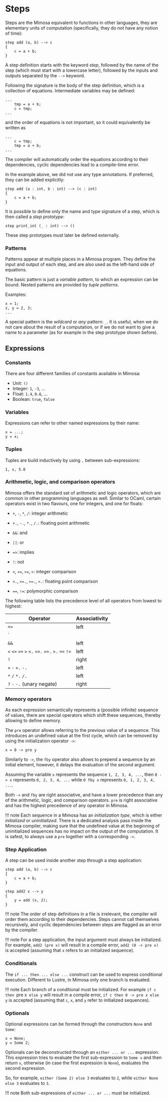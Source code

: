 # Steps

Steps are the Mimosa equivalent to functions in other languages, they are elementary units of computation (specifically, they do not have any notion of time):

```text
step add (a, b) --> c
{
    c = a + b;
}
```

A step definition starts with the keyword *step*, followed by the name of the step (which must start with a lowercase letter), followed by the inputs and outputs separated by the `-->` keyword.

Following the signature is the body of the step definition, which is a collection of equations. Intermediate variables may be defined:

```text
...
    tmp = a + b;
    c = tmp;
...
```

and the order of equations is not important, so it could equivalently be written as

```text
...
    c = tmp;
    tmp = a + b;
...
```

The compiler will automatically order the equations according to their dependencies,
cyclic dependencies lead to a compile-time error.

In the example above, we did not use any type annotations. If preferred, they can be
added explicitly:

```text
step add (a : int, b : int) --> (c : int)
{
    c = a + b;
}
```

It is possible to define only the name and type signature of a step, which is then called a *step prototype*:

```text
step print_int (_ : int) --> ()
```

These step prototypes must later be defined externally.

### Patterns

Patterns appear at multiple places in a Mimosa program. They define the input and output of each step, and are also used as the left-hand side of equations.

The basic pattern is just a *variable pattern*, to which an expression can be bound. Nested patterns are provided by *tuple patterns*.

Examples:

```text
x = 1;
z, y = 2, 3;
...
```

A special pattern is the *wildcard* or *any* pattern: `_`. It is useful, when we do not care about the result of a computation, or if we do not want to give a name to a parameter (as for example in the step prototype shown before).

## Expressions

### Constants

There are four different families of constants available in Mimosa:

- Unit: `()`
- Integer: `1`, `-3`, ...
- Float: `1.4`, `0.6`, ...
- Boolean: `true`, `false`

### Variables

Expressions can refer to other named expressions by their name:

```text
x = ...;
y = x;
```

### Tuples

Tuples are build inductively by using `,` between sub-expressions:

```text
1, x, 5.0
```

### Arithmetic, logic, and comparison operators

Mimosa offers the standard set of arithmetic and logic operators, which are common in other programming languages as well. Similar to OCaml, certain operators exist in two flavours, one for integers, and one for floats:

- `+`, `-`, `*`, `/`: integer arithmetic
- `+.`, `-.`, `*.`, `/.`: floating point arithmetic

- `&&`: and
- `||`: or
- `=>`: implies
- `!`: not

- `<`, `<=`, `>=`, `>`: integer comparison
- `<.`, `<=.`, `>=.`, `>.`: floating point comparison

- `==`, `!=`: polymorphic comparison

The following table lists the precedence level of all operators from lowest to highest:

| Operator | Associativity |
| --- | --- |
| `=>` | left |
| `||` | left |
| `&&` | left |
| `<` `<=` `>=` `>` `<.` `<=.` `>=.` `>.` `==` `!=` | left |
| `!` | right |
| `+` `-` `+.` `-.` | left |
| `*` `/` `*.` `/.` | left |
| `?` `-` `-.` (unary negate) | right |

### Memory operators

As each expression semantically represents a (possible infinite) sequence of values, there are special operators which shift these sequences, thereby allowing to define memory.

The `pre` operator allows referring to the previous value of a sequence. This introduces an undefined value at the first cycle, which can be removed by using the initialization operator `->`:

```text
x = 0 -> pre y
```

Similarly to `->`, the `fby` operator also allows to prepend a sequence by an initial element, however, it delays the evaluation of the second argument.

Assuming the variable `x` represents the sequence `1, 2, 3, 4, ...`, then `0 -> x` represents `0, 2, 3, 4, ...` while `0 fby x` represents `0, 1, 2, 3, 4, ...`.

Both `->` and `fby` are right associative, and have a lower precedence than any of the arithmetic, logic, and comparison operators. `pre` is right associative and has the highest precedence of any operator in Mimosa.

!!! note
    Each sequence in a Mimosa has an *initialization type*, which is either *initialized* or *uninitialized*. There is a dedicated analysis pass inside the Mimosa compiler, making sure that the undefined value at the beginning of uninitialized sequences has no impact on the output of the computation. It is safest, to always use a `pre` together with a corresponding `->`.

### Step Application

A step can be used inside another step through a step application:

```text
step add (a, b) --> c
{
    c = a + b;
}

step add2 x --> y
{
    y = add (x, 2);
}
```

!!! note
    The order of step definitions in a file is irrelevant, the compiler will order them according to their dependencies. Steps cannot call themselves recursively, and cyclic dependencies between steps are flagged as an error by the compiler.

!!! note
    For a step application, the input argument must always be initialized. For example, `add2 (pre x)` will result in a compile error, `add2 (0 -> pre x)` is accepted (assuming that `x` refers to an initialized sequence).

### Conditionals

The `if ... then ... else ...` construct can be used to express conditional execution. Different to Lustre, in Mimosa only one branch is evaluated.

!!! note
    Each branch of a conditional must be initialized. For example `if c then `pre x` else y` will result in a compile error, `if c then 0 -> pre x else y` is accepted (assuming that `c`, `x`, and `y` refer to initialized sequences).

### Optionals

Optional expressions can be formed through the constructors `None` and `Some`: 

```text
x = None;
y = Some 2;
```

Optionals can be deconstructed through an `either ... or ...` expression. This expression tries to evaluate the first sub-expression to `Some v` and then return `v`, otherwise (in case the first expression is `None`), evaluates the second expression.

So, for example, `either (Some 2) else 3` evaluates to `2`, while `either None else 3` evaluates to `3`.

!!! note
    Both sub-expressions of `either ... or ...` must be initialized.

